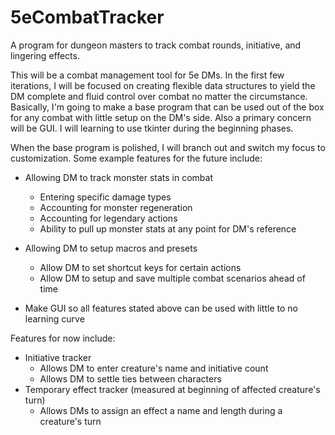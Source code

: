 # 5eCombatTracker
A program for dungeon masters to track combat rounds, initiative, and lingering effects.

This will be a combat management tool for 5e DMs. 
In the first few iterations, I will be focused on creating flexible data structures to yield the DM complete and fluid control over combat no matter the circumstance.
Basically, I'm going to make a base program that can be used out of the box for any combat with little setup on the DM's side.
Also a primary concern will be GUI. I will learning to use tkinter during the beginning phases.

When the base program is polished, I will branch out and switch my focus to customization.
Some example features for the future include:
- Allowing DM to track monster stats in combat
  - Entering specific damage types
  - Accounting for monster regeneration
  - Accounting for legendary actions
  - Ability to pull up monster stats at any point for DM's reference
 
- Allowing DM to setup macros and presets
  - Allow DM to set shortcut keys for certain actions
  - Allow DM to setup and save multiple combat scenarios ahead of time

- Make GUI so all features stated above can be used with little to no learning curve

Features for now include:
- Initiative tracker
  - Allows DM to enter creature's name and initiative count
  - Allows DM to settle ties between characters
- Temporary effect tracker (measured at beginning of affected creature's turn)
  - Allows DMs to assign an effect a name and length during a creature's  turn
